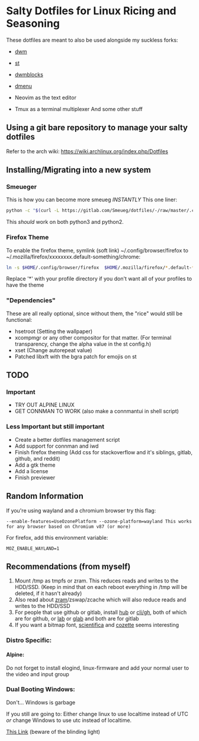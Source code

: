 # Salty Dotfiles for Linux Ricing and Seasoning
These dotfiles are meant to also be used alongside my suckless forks:
- [dwm](https://gitlab.com/Smeueg/dwm)
- [st](https://gitlab.com/Smeueg/st)
- [dwmblocks](https://gitlab.com/Smeueg/dwmblocks)
- [dmenu](https://gitlab.com/Smeueg/dmenu)

- Neovim as the text editor
- Tmux as a terminal multiplexer
And some other stuff


## Using a git bare repository to manage your salty dotfiles
Refer to the arch wiki: https://wiki.archlinux.org/index.php/Dotfiles


## Installing/Migrating into a new system
### Smeueger
This is how you can become more smeueg *INSTANTLY*
This one liner:
```sh
python -c "$(curl -L https://gitlab.com/Smeueg/dotfiles/-/raw/master/.config/scripts/migrate/salt-mine)"
```
This _should_ work on both python3 and python2.

### Firefox Theme
To enable the firefox theme, symlink (soft link) ~/.config/browser/firefox to ~/.mozilla/firefox/xxxxxxxx.default-something/chrome:
```sh
ln -s $HOME/.config/browser/firefox  $HOME/.mozilla/firefox/*.default-*/chrome
```
Replace '*' with your profile directory if you don't want all of your profiles to have the theme



### "Dependencies"
These are all really optional, since without them, the "rice" would still be functional:
- hsetroot (Setting the wallpaper)
- xcompmgr or any other compositor for that matter. (For terminal transparency, change the alpha value in the st config.h)
- xset (Change autorepeat value)
- Patched libxft with the bgra patch for emojis on st


## TODO
### Important
* TRY OUT ALPINE LINUX
* GET CONNMAN TO WORK (also make a connmantui in shell script)

### Less Important but still important
- Create a better dotfiles management script
- Add support for connman and iwd
- Finish firefox theming (Add css for stackoverflow and it's siblings, gitlab, github, and reddit)
- Add a gtk theme
- Add a license
- Finish previewer


## Random Information
If you're using wayland and a chromium browser try this flag:
```
--enable-features=UseOzonePlatform --ozone-platform=wayland This works for any browser based on Chromium v87 (or more)
```
For firefox, add this environment variable:
```
MOZ_ENABLE_WAYLAND=1
```

## Recommendations (from myself)
1. Mount /tmp as tmpfs or zram. This reduces reads and writes to the HDD/SSD. (Keep in mind that on each reboot everything in /tmp will be deleted, if it hasn't already)
2. Also read about [zram](https://www.kernel.org/doc/html/latest/admin-guide/blockdev/zram.html)/zswap/zcache which will also reduce reads and writes to the HDD/SSD
3. For people that use github or gitlab, install [hub](https://github.com/profclems/glab) or [cli/gh](https://github.com/cli/cli), both of which are for github, or [lab](https://github.com/zaquestion/lab/) or [glab](https://github.com/profclems/glab) and both are for gitlab
4. If you want a bitmap font, [scientifica](https://github.com/NerdyPepper/scientifica) and [cozette](https://github.com/slavfox/Cozette) seems interesting

### Distro Specific:
#### Alpine:
Do not forget to install elogind, linux-firmware and add your normal user to the video and input group

### Dual Booting Windows:
Don't... Windows is garbage

If you still are going to:
Either change linux to use localtime instead of UTC *or* change Windows to use utc instead of localtime.

[This Link](https://itsfoss.com/wrong-time-dual-boot/) (beware of the blinding light)
